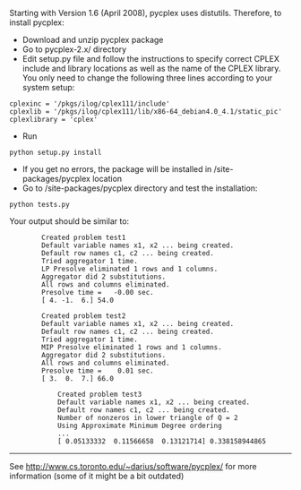 Starting with Version 1.6 (April 2008), pycplex uses distutils. Therefore, to install pycplex:
  * Download and unzip pycplex package
  * Go to pycplex-2.x/ directory
  * Edit setup.py file and follow the instructions to specify correct CPLEX include and library locations as well as the name of the CPLEX library. You only need to change the following three lines according to your system setup:
```
cplexinc = '/pkgs/ilog/cplex111/include'
cplexlib = '/pkgs/ilog/cplex111/lib/x86-64_debian4.0_4.1/static_pic'
cplexlibrary = 'cplex'
```
  * Run
```
python setup.py install
```
  * If you get no errors, the package will be installed in <python path>/site-packages/pycplex location
  * Go to <python path>/site-packages/pycplex directory and test the installation:
```
python tests.py
```

Your output should be similar to:
```
	    Created problem test1
	    Default variable names x1, x2 ... being created.
	    Default row names c1, c2 ... being created.
	    Tried aggregator 1 time.
	    LP Presolve eliminated 1 rows and 1 columns.
	    Aggregator did 2 substitutions.
	    All rows and columns eliminated.
	    Presolve time =   -0.00 sec.
	    [ 4. -1.  6.] 54.0
	    
	    Created problem test2
	    Default variable names x1, x2 ... being created.
	    Default row names c1, c2 ... being created.
	    Tried aggregator 1 time.
	    MIP Presolve eliminated 1 rows and 1 columns.
	    Aggregator did 2 substitutions.
	    All rows and columns eliminated.
	    Presolve time =    0.01 sec.
	    [ 3.  0.  7.] 66.0

            Created problem test3
            Default variable names x1, x2 ... being created.
            Default row names c1, c2 ... being created.
            Number of nonzeros in lower triangle of Q = 2
            Using Approximate Minimum Degree ordering
            ...
            [ 0.05133332  0.11566658  0.13121714] 0.338158944865
```

---

See http://www.cs.toronto.edu/~darius/software/pycplex/ for more information (some of it might be a bit outdated)